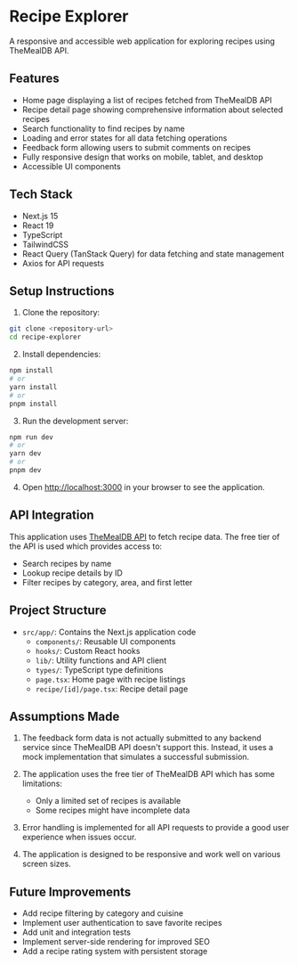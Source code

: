 # Recipe Explorer

A responsive and accessible web application for exploring recipes using TheMealDB API.

## Features

- Home page displaying a list of recipes fetched from TheMealDB API
- Recipe detail page showing comprehensive information about selected recipes
- Search functionality to find recipes by name
- Loading and error states for all data fetching operations
- Feedback form allowing users to submit comments on recipes
- Fully responsive design that works on mobile, tablet, and desktop
- Accessible UI components

## Tech Stack

- Next.js 15
- React 19
- TypeScript
- TailwindCSS
- React Query (TanStack Query) for data fetching and state management
- Axios for API requests

## Setup Instructions

1. Clone the repository:
```bash
git clone <repository-url>
cd recipe-explorer
```

2. Install dependencies:
```bash
npm install
# or
yarn install
# or
pnpm install
```

3. Run the development server:
```bash
npm run dev
# or
yarn dev
# or
pnpm dev
```

4. Open [http://localhost:3000](http://localhost:3000) in your browser to see the application.

## API Integration

This application uses [TheMealDB API](https://www.themealdb.com/api.php) to fetch recipe data. The free tier of the API is used which provides access to:

- Search recipes by name
- Lookup recipe details by ID
- Filter recipes by category, area, and first letter

## Project Structure

- `src/app/`: Contains the Next.js application code
  - `components/`: Reusable UI components
  - `hooks/`: Custom React hooks
  - `lib/`: Utility functions and API client
  - `types/`: TypeScript type definitions
  - `page.tsx`: Home page with recipe listings
  - `recipe/[id]/page.tsx`: Recipe detail page

## Assumptions Made

1. The feedback form data is not actually submitted to any backend service since TheMealDB API doesn't support this. Instead, it uses a mock implementation that simulates a successful submission.

2. The application uses the free tier of TheMealDB API which has some limitations:
   - Only a limited set of recipes is available
   - Some recipes might have incomplete data

3. Error handling is implemented for all API requests to provide a good user experience when issues occur.

4. The application is designed to be responsive and work well on various screen sizes.

## Future Improvements

- Add recipe filtering by category and cuisine
- Implement user authentication to save favorite recipes
- Add unit and integration tests
- Implement server-side rendering for improved SEO
- Add a recipe rating system with persistent storage
